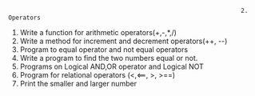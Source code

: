 
                                                                     2. Operators

  1. Write a function for arithmetic operators(+,-,*,/)
  2. Write a method for increment and decrement operators(++, --)
  3. Program to equal operator and not equal operators
  4. Write a program to find the two numbers equal or not.
  5. Programs on Logical AND,OR operator and Logical NOT
  6. Program for relational operators (<,<==, >, >==)
  7. Print the smaller and larger number
